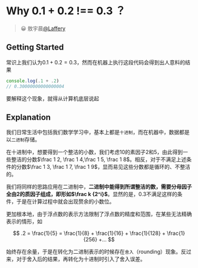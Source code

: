 # Why 0.1 + 0.2 !== 0.3 ？

> 😀 敖宇晨[@Laffery](https://github.com/Laffery)

## Getting Started

常识上我们认为$0.1+0.2=0.3$，然而在机器上执行这段代码会得到出人意料的结果

```js
console.log(.1 + .2)
// 0.30000000000000004
```

要解释这个现象，就得从计算机底层说起

## Explanation

我们日常生活中包括我们数学学习中，基本上都是`十进制`，而在机器中，数据都是以`二进制`存储。

在十进制中，想要得到一个整洁的小数，我们考虑10的素因子2和5，由此得到一些整洁的分数$\frac 1 2, \frac 1 4,\frac 1 5, \frac 1 8$。相反，对于不满足上述条件的分数$\frac 1 3, \frac 1 7, \frac 1 9$，显而易见这些分数都是循环的、不整洁的。

我们将同样的思路应用在二进制中，**二进制中能得到所谓整洁的数，需要分母因子全由2的质因子组成，即形如$\frac k {2^i}$**。显然的是，0.3不满足这样的条件，于是在计算过程中就会出现赘余的小数位。

更加根本地，由于浮点数的表示方法限制了浮点数的精度和范围，在某些无法精确表示的情形，如

$$
.2 = \frac{1}{5} = \frac{1}{8} + \frac{1}{16} + \frac{1}{128} + \frac{1}{256} +...
$$

始终存在余量，于是在转化为二进制表示的时候存在`舍入`（rounding）现象。反过来，对于舍入后的结果，再转化为十进制时引入了舍入误差。

